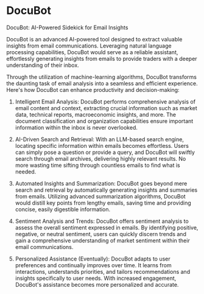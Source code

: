 # DocuBot
 DocuBot: AI-Powered Sidekick for Email Insights

DocuBot is an advanced AI-powered tool designed to extract valuable insights from email communications. Leveraging natural language processing capabilities, DocuBot would serve as a reliable assistant, effortlessly generating insights from emails to provide traders with a deeper understanding of their inbox.

Through the utilization of machine-learning algorithms, DocuBot transforms the daunting task of email analysis into a seamless and efficient experience. Here's how DocuBot can enhance productivity and decision-making:

1. Intelligent Email Analysis: DocuBot performs comprehensive analysis of email content and context, extracting crucial information such as market data, technical reports, macroeconomic insights, and more. The document classification and organization capabilities ensure important information within the inbox is never overlooked.

2. AI-Driven Search and Retrieval: With an LLM-based search engine, locating specific information within emails becomes effortless. Users can simply pose a question or provide a query, and DocuBot will swiftly search through email archives, delivering highly relevant results. No more wasting time sifting through countless emails to find what is needed.

3. Automated Insights and Summarization: DocuBot goes beyond mere search and retrieval by automatically generating insights and summaries from emails. Utilizing advanced summarization algorithms, DocuBot would distill key points from lengthy emails, saving time and providing concise, easily digestible information.

4. Sentiment Analysis and Trends: DocuBot offers sentiment analysis to assess the overall sentiment expressed in emails. By identifying positive, negative, or neutral sentiment, users can quickly discern trends and gain a comprehensive understanding of market sentiment within their email communications.

5. Personalized Assistance (Eventually): DocuBot adapts to user preferences and continually improves over time. It learns from interactions, understands priorities, and tailors recommendations and insights specifically to user needs. With increased engagement, DocuBot's assistance becomes more personalized and accurate. 